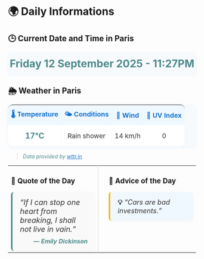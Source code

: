 # 🌍 Daily Informations

## 🕒 Current Date and Time in Paris
<div style="text-align:center; margin: 18px 0; padding: 12px 0; background: #f7fafc; border-radius: 8px; box-shadow: 0 1px 6px rgba(33,150,243,0.08);">
  <span style="font-size:2em; font-weight:bold; color:#4F8A8B;">
    Friday 12 September 2025 - 11:27PM
  </span>
</div>

## 🌦️ Weather in Paris
<table style="width:100%; background:linear-gradient(90deg, #e3f2fd 0%, #f7fafc 100%); border-radius:12px; box-shadow:0 2px 8px rgba(33,150,243,0.10); margin-bottom:18px; border-collapse:separate; border-spacing:0;">
  <thead>
    <tr>
      <th style="padding:12px 8px; color:#1976d2; font-size:1.1em; background:#f0f8ff; border-top-left-radius:12px; text-align:center;">🌡️ Temperature</th>
      <th style="padding:12px 8px; color:#1976d2; font-size:1.1em; background:#f0f8ff; text-align:center;">🌤️ Conditions</th>
      <th style="padding:12px 8px; color:#1976d2; font-size:1.1em; background:#f0f8ff; text-align:center;">💨 Wind</th>
      <th style="padding:12px 8px; color:#1976d2; font-size:1.1em; background:#f0f8ff; border-top-right-radius:12px; text-align:center;">🔆 UV Index</th>
    </tr>
  </thead>
  <tbody>
    <tr>
      <td style="padding:16px 8px; font-weight:bold; color:#4F8A8B; font-size:1.3em; text-align:center; background:#ffffff; border-bottom-left-radius:12px; box-shadow:0 1px 4px rgba(33,150,243,0.07);">17°C</td>
      <td style="padding:16px 8px; color:#333; font-size:1.1em; text-align:center; background:#ffffff; box-shadow:0 1px 4px rgba(33,150,243,0.07);">Rain shower</td>
      <td style="padding:16px 8px; color:#333; font-size:1.1em; text-align:center; background:#ffffff; box-shadow:0 1px 4px rgba(33,150,243,0.07);">14 km/h</td>
      <td style="padding:16px 8px; color:#333; font-size:1.1em; text-align:center; background:#ffffff; border-bottom-right-radius:12px; box-shadow:0 1px 4px rgba(33,150,243,0.07);">0</td>
    </tr>
  </tbody>
</table>

> <span style="color:#4F8A8B;">*Data provided by <a href="https://wttr.in/Paris" style="color:#1976d2;">wttr.in</a>*</span>

<table>
  <tr>
    <td width="48%" valign="top">
      <h3>💬 Quote of the Day</h3>
      <div style="background: #f9f9f9; border-left: 4px solid #4F8A8B; padding: 16px 20px; border-radius: 8px; box-shadow: 0 2px 6px rgba(0,0,0,0.04); word-break:break-word;">
        <span style="font-size:1.25em; font-style:italic; color:#333;">“If I can stop one heart from breaking, I shall not live in vain.”</span>
        <br>
        <span style="display:block; margin-top:10px; text-align:right; color:#4F8A8B; font-weight:bold;">
          — <em>Emily Dickinson</em>
        </span>
      </div>
    </td>
    <td width="4%" align="center" style="border-left:1px solid #ccc;">
      <!-- vertical separator -->
    </td>
    <td width="48%" valign="top">
      <h3>📝 Advice of the Day</h3>
      <div style="background: #f0f8ff; border-left: 4px solid #FFB400; padding: 16px 20px; border-radius: 8px; box-shadow: 0 2px 6px rgba(0,0,0,0.04); word-break:break-word;">
        <span style="font-size:1.15em; color:#333;">
          <strong>💡</strong> <em>“Cars are bad investments.”</em>
        </span>
      </div>
    </td>
  </tr>
</table>

